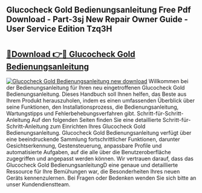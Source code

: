 ## Glucocheck Gold Bedienungsanleitung Free Pdf Download - Part-3sj New Repair Owner Guide - User Service Edition Tzq3H

# <h2><a href="http://df5e5c.blite.top/?on=Glucocheck+Gold+Bedienungsanleitung">🔗Download 👉🔴 Glucocheck Gold Bedienungsanleitung</a></h2>

[![Glucocheck Gold Bedienungsanleitung new download](https://i.imgur.com/lujVjoI.png)](http://df5e5c.blite.top/?on=Glucocheck+Gold+Bedienungsanleitung)
Willkommen bei der Bedienungsanleitung für Ihren neu eingetroffenen Glucocheck Gold Bedienungsanleitung. Dieses Handbuch soll Ihnen helfen, das Beste aus Ihrem Produkt herauszuholen, indem es einen umfassenden Überblick über seine Funktionen, den Installationsprozess, die Bedienungsanleitung, Wartungstipps und Fehlerbehebungsverfahren gibt. Schritt-für-Schritt-Anleitung Auf den folgenden Seiten finden Sie eine detaillierte Schritt-für-Schritt-Anleitung zum Einrichten Ihres Glucocheck Gold Bedienungsanleitung. Glucocheck Gold Bedienungsanleitung verfügt über eine beeindruckende Sammlung fortschrittlicher Funktionen, darunter Gesichtserkennung, Gestensteuerung, anpassbare Profile und automatisierte Aufgaben, auf die alle über die Benutzeroberfläche zugegriffen und angepasst werden können. Wir vertrauen darauf, dass das Glucocheck Gold BedienungsanleitungD eine genaue und detaillierte Ressource für Ihre Bemühungen war, die Besonderheiten Ihres neuen Geräts kennenzulernen. Bei Fragen oder Bedenken wenden Sie sich bitte an unser Kundendienstteam.
